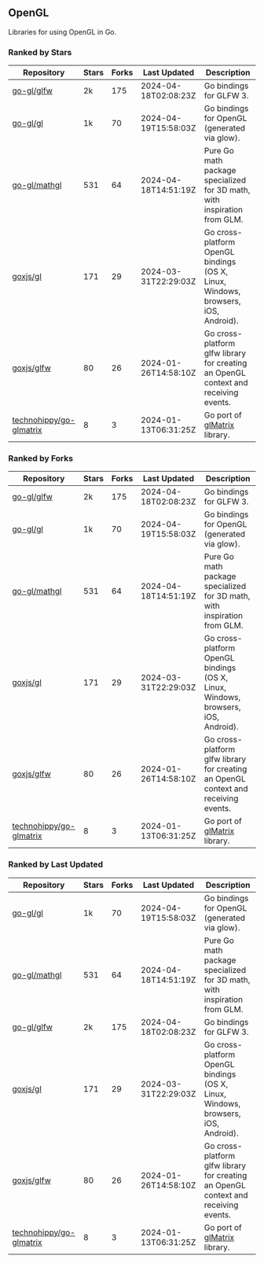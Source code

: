 ## OpenGL

Libraries for using OpenGL in Go.

### Ranked by Stars

| Repository | Stars | Forks | Last Updated | Description | 
|------------|-------|-------|--------------|-------------|
| [go-gl/glfw](https://github.com/go-gl/glfw) | 2k | 175 | 2024-04-18T02:08:23Z |  Go bindings for GLFW 3. |
| [go-gl/gl](https://github.com/go-gl/gl) | 1k | 70 | 2024-04-19T15:58:03Z |  Go bindings for OpenGL (generated via glow). |
| [go-gl/mathgl](https://github.com/go-gl/mathgl) | 531 | 64 | 2024-04-18T14:51:19Z |  Pure Go math package specialized for 3D math, with inspiration from GLM. |
| [goxjs/gl](https://github.com/goxjs/gl) | 171 | 29 | 2024-03-31T22:29:03Z |  Go cross-platform OpenGL bindings (OS X, Linux, Windows, browsers, iOS, Android). |
| [goxjs/glfw](https://github.com/goxjs/glfw) | 80 | 26 | 2024-01-26T14:58:10Z |  Go cross-platform glfw library for creating an OpenGL context and receiving events. |
| [technohippy/go-glmatrix](https://github.com/technohippy/go-glmatrix) | 8 | 3 | 2024-01-13T06:31:25Z |  Go port of [glMatrix](https://glmatrix.net/) library. |

### Ranked by Forks

| Repository | Stars | Forks | Last Updated | Description | 
|------------|-------|-------|--------------|-------------|
| [go-gl/glfw](https://github.com/go-gl/glfw) | 2k | 175 | 2024-04-18T02:08:23Z |  Go bindings for GLFW 3. |
| [go-gl/gl](https://github.com/go-gl/gl) | 1k | 70 | 2024-04-19T15:58:03Z |  Go bindings for OpenGL (generated via glow). |
| [go-gl/mathgl](https://github.com/go-gl/mathgl) | 531 | 64 | 2024-04-18T14:51:19Z |  Pure Go math package specialized for 3D math, with inspiration from GLM. |
| [goxjs/gl](https://github.com/goxjs/gl) | 171 | 29 | 2024-03-31T22:29:03Z |  Go cross-platform OpenGL bindings (OS X, Linux, Windows, browsers, iOS, Android). |
| [goxjs/glfw](https://github.com/goxjs/glfw) | 80 | 26 | 2024-01-26T14:58:10Z |  Go cross-platform glfw library for creating an OpenGL context and receiving events. |
| [technohippy/go-glmatrix](https://github.com/technohippy/go-glmatrix) | 8 | 3 | 2024-01-13T06:31:25Z |  Go port of [glMatrix](https://glmatrix.net/) library. |

### Ranked by Last Updated

| Repository | Stars | Forks | Last Updated | Description | 
|------------|-------|-------|--------------|-------------|
| [go-gl/gl](https://github.com/go-gl/gl) | 1k | 70 | 2024-04-19T15:58:03Z |  Go bindings for OpenGL (generated via glow). |
| [go-gl/mathgl](https://github.com/go-gl/mathgl) | 531 | 64 | 2024-04-18T14:51:19Z |  Pure Go math package specialized for 3D math, with inspiration from GLM. |
| [go-gl/glfw](https://github.com/go-gl/glfw) | 2k | 175 | 2024-04-18T02:08:23Z |  Go bindings for GLFW 3. |
| [goxjs/gl](https://github.com/goxjs/gl) | 171 | 29 | 2024-03-31T22:29:03Z |  Go cross-platform OpenGL bindings (OS X, Linux, Windows, browsers, iOS, Android). |
| [goxjs/glfw](https://github.com/goxjs/glfw) | 80 | 26 | 2024-01-26T14:58:10Z |  Go cross-platform glfw library for creating an OpenGL context and receiving events. |
| [technohippy/go-glmatrix](https://github.com/technohippy/go-glmatrix) | 8 | 3 | 2024-01-13T06:31:25Z |  Go port of [glMatrix](https://glmatrix.net/) library. |

